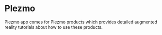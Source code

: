 # Plezmo
Plezmo app comes for Plezmo products which provides detailed augmented reality tutorials about how to use these products.
